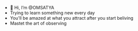- 👋 Hi, I’m @OMSATYA
- Trying to learn something new every day 
- You'll be amazed at what you attract after you start beliving 
- Mastet the art of observing

<!---
OMSATYA/OMSATYA is a ✨ special ✨ repository because its `README.md` (this file) appears on your GitHub profile.
You can click the Preview link to take a look at your changes.
--->
